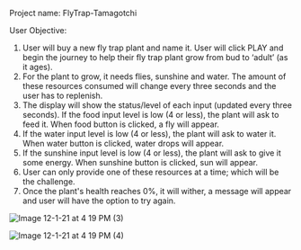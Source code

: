 Project name: FlyTrap-Tamagotchi

User Objective:

   1. User will buy a new fly trap plant and name it. User will click PLAY and begin the journey to help their fly trap plant grow from bud to ‘adult’ (as it ages). 
   2. For the plant to grow, it needs flies, sunshine and water. The amount of these resources consumed will change every three seconds and the user has to replenish.
   3. The display will show the status/level of each input (updated every three seconds). If the food input level is low (4 or less), the plant will ask to feed it. When food button is clicked, a fly will appear.
   4. If the water input level is low (4 or less), the plant will ask to water it. When water button is clicked, water drops will appear.
   5. If the sunshine input level is low (4 or less), the plant will ask to give it some energy. When sunshine button is clicked, sun will appear.
   6. User can only provide one of these resources at a time; which will be the challenge.
   7. Once the plant's health reaches 0%, it will wither, a message will appear and user will have the option to try again. 



![Image 12-1-21 at 4 19 PM (3)](https://user-images.githubusercontent.com/92559697/144329423-547d06be-47e4-4b1f-97c9-9ccaed3766f1.jpg)


![Image 12-1-21 at 4 19 PM (4)](https://user-images.githubusercontent.com/92559697/144329467-a2a33d90-e829-4181-b90c-ca890d9eea10.jpg)

